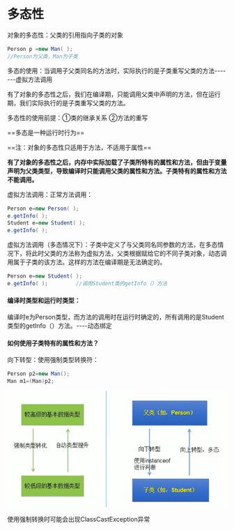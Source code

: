 # 多态性
对象的多态性：父类的引用指向子类的对象

```java
Person p =new Man( );
//Person为父类，Man为子类
```
多态的使用：当调用子父类同名的方法时，实际执行的是子类重写父类的方法-------虚拟方法调用

有了对象的多态性之后，我们在编译期，只能调用父类中声明的方法，但在运行期，我们实际执行的是子类重写父类的方法。

多态性的使用前提：①类的继承关系 ②方法的重写

==多态是一种运行时行为==

==注：对象的多态性只适用于方法，不适用于属性==

**有了对象的多态性之后，内存中实际加载了子类所特有的属性和方法，但由于变量声明为父类类型，导致编译时只能调用父类的属性和方法。子类特有的属性和方法不能调用。**

虚拟方法调用：正常方法调用：

```java
Person e=new Person( );
e.getInfo( );
Student e=new Student( );
e.getInfo( );
```
虚拟方法调用（多态情况下）：子类中定义了与父类同名同参数的方法，在多态情况下，将此时父类的方法称为虚拟方法，父类根据赋给它的不同子类对象，动态调用属于子类的该方法。这样的方法在编译期是无法确定的。

```java
Person e=new Student( );
e.getInfo( );         //调用Student类的getInfo（）方法
```
#### 编译时类型和运行时类型：

编译时e为Person类型，而方法的调用时在运行时确定的，所有调用的是Student类型的getInfo（）方法。----动态绑定

#### 如何使用子类特有的属性和方法？

向下转型：使用强制类型转换符：

```java
Person p2=new Man();
Man m1=(Man)p2;
```
![image-20220719102735041](%E5%A4%9A%E6%80%81%E6%80%A7.assets/image-20220719102735041.png)

使用强制转换时可能会出现ClassCastException异常